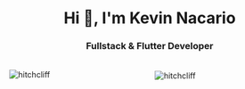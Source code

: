 <h1 align="center">Hi 👋, I'm Kevin Nacario</h1>
<h3 align="center">Fullstack & Flutter Developer</h3>
&nbsp;
&nbsp;
<div align="center">
<img align="left" src="https://github-readme-stats.vercel.app/api/top-langs?username=hitchcliff&show_icons=true&locale=en&layout=compact&theme=tokyonight" alt="hitchcliff" />
&nbsp;
&nbsp;
<img align="center" src="https://github-readme-stats.vercel.app/api?username=hitchcliff&show_icons=true&locale=en&theme=tokyonight" alt="hitchcliff" />
</div>

